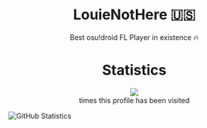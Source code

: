<h1 align="center">LouieNotHere 🇺🇸</h1>
<p align="center">Best osu!droid FL Player in existence 🔥

<h1 align="center">Statistics</h1>
<p align="center">
  <img src="https://profile-counter.glitch.me/PayToUse/count.svg">
  <br>
  times this profile has been visited
</p>

![GitHub Statistics](https://github-readme-stats.vercel.app/api?username=PayToUse\&show=reviews,discussions_started,discussions_answered&theme=aura_dark&show_icons=true&include_all_commits=true)